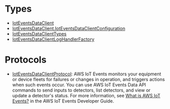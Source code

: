 # Types

  - [IotEventsDataClient](/aws-sdk-swift/reference/0.x/AWSIoTEventsData/IotEventsDataClient)
  - [IotEventsDataClient.IotEventsDataClientConfiguration](/aws-sdk-swift/reference/0.x/AWSIoTEventsData/IotEventsDataClient_IotEventsDataClientConfiguration)
  - [IotEventsDataClientTypes](/aws-sdk-swift/reference/0.x/AWSIoTEventsData/IotEventsDataClientTypes)
  - [IotEventsDataClientLogHandlerFactory](/aws-sdk-swift/reference/0.x/AWSIoTEventsData/IotEventsDataClientLogHandlerFactory)

# Protocols

  - [IotEventsDataClientProtocol](/aws-sdk-swift/reference/0.x/AWSIoTEventsData/IotEventsDataClientProtocol):
    AWS IoT Events monitors your equipment or device fleets for failures or changes in operation, and triggers actions when such events occur. You can use AWS IoT Events Data API commands to send inputs to detectors, list detectors, and view or update a detector's status. For more information, see [What is AWS IoT Events?](https://docs.aws.amazon.com/iotevents/latest/developerguide/what-is-iotevents.html) in the AWS IoT Events Developer Guide.
